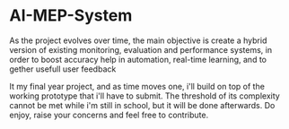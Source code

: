 # AI-MEP-System

As the project evolves over time, the main objective is create a hybrid version of existing monitoring, evaluation and performance systems, in order to boost accuracy
help in automation, real-time learning, and to gether usefull user feedback

It my final year project, and as time moves one, i'll build on top of the working prototype that i'll have to submit. The threshold of its complexity cannot be met while
i'm still in school, but it will be done afterwards. Do enjoy, raise your concerns and feel free to contribute.
